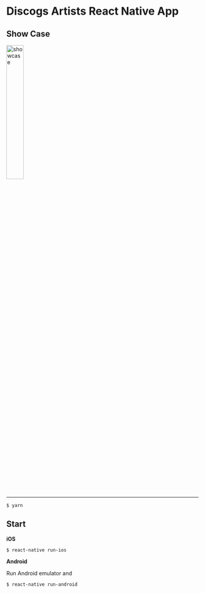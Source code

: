 # Discogs Artists React Native App

## Show Case

<img src="https://raw.githubusercontent.com/barrsan/discogs-artists-react-native-app/master/showcase.gif" alt="showcase" width="30%">

---

```
$ yarn
```

## Start

**iOS**

```
$ react-native run-ios
```

**Android**

Run Android emulator and

```
$ react-native run-android
```

